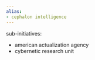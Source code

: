 ```yaml
---
alias:
- cephalon intelligence
---
```


sub-initiatives:
- american actualization agency
- cybernetic research unit